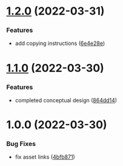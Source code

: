 # [1.2.0](https://github.com/K-Nation/HelloWorld/compare/v1.1.0...v1.2.0) (2022-03-31)


### Features

* add copying instructions ([6e4e28e](https://github.com/K-Nation/HelloWorld/commit/6e4e28ea2b731d9932059fce47f7fe328cd82551))

# [1.1.0](https://github.com/K-Nation/HelloWorld/compare/v1.0.0...v1.1.0) (2022-03-30)


### Features

* completed conceptual design ([864dd14](https://github.com/K-Nation/HelloWorld/commit/864dd1474444b20e7105f7b6805631e017883b56))

# 1.0.0 (2022-03-30)


### Bug Fixes

* fix asset links ([4bfb871](https://github.com/K-Nation/HelloWorld/commit/4bfb8717303e6ff0d1ee9fb6a6f3fbb546492ce7))
